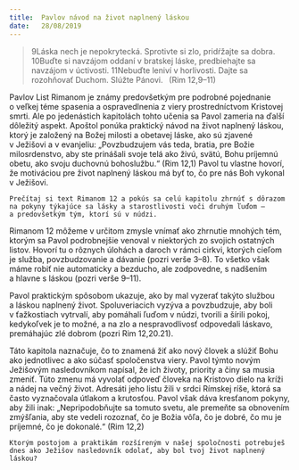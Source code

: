 ```yaml
---
title:  Pavlov návod na život naplnený láskou
date:   28/08/2019
---
```


> <p></p>
> 9Láska nech je nepokrytecká. Sprotivte si zlo, pridŕžajte sa dobra. 10Buďte si navzájom oddaní v bratskej láske, predbiehajte sa navzájom v úctivosti. 11Nebuďte leniví v horlivosti. Dajte sa rozohňovať Duchom. Slúžte Pánovi.  (Rim 12,9–11)

Pavlov List Rimanom je známy predovšetkým pre podrobné pojednanie o veľkej téme spasenia a ospravedlnenia z viery prostredníctvom Kristovej smrti. Ale po jedenástich kapitolách tohto učenia sa Pavol zameria na ďalší dôležitý aspekt. Apoštol ponúka praktický návod na život naplnený láskou, ktorý je založený na Božej milosti a obetavej láske, ako sú zjavené v Ježišovi a v evanjeliu: „Povzbudzujem vás teda, bratia, pre Božie milosrdenstvo, aby ste prinášali svoje telá ako živú, svätú, Bohu príjemnú obetu, ako svoju duchovnú bohoslužbu.“ (Rim 12,1) Pavol tu vlastne hovorí, že motiváciou pre život naplnený láskou má byť to, čo pre nás Boh vykonal v Ježišovi.

`Prečítaj si text Rimanom 12 a pokús sa celú kapitolu zhrnúť s dôrazom na pokyny týkajúce sa lásky a starostlivosti voči druhým ľuďom – a predovšetkým tým, ktorí sú v núdzi.`

Rimanom 12 môžeme v určitom zmysle vnímať ako zhrnutie mnohých tém, ktorým sa Pavol podrobnejšie venoval v niektorých zo svojich ostatných listov. Hovorí tu o rôznych úlohách a daroch v rámci cirkvi, ktorých cieľom je služba, povzbudzovanie a dávanie (pozri verše 3–8). To všetko však máme robiť nie automaticky a bezducho, ale zodpovedne, s nadšením a hlavne s láskou (pozri verše 9–11).

Pavol praktickým spôsobom ukazuje, ako by mal vyzerať takýto službou a láskou naplnený život. Spoluveriacich vyzýva a povzbudzuje, aby boli v ťažkostiach vytrvalí, aby pomáhali ľuďom v núdzi, tvorili a šírili pokoj, kedykoľvek je to možné, a na zlo a nespravodlivosť odpovedali láskavo, premáhajúc zlé dobrom (pozri Rim 12,20.21).

Táto kapitola naznačuje, čo to znamená žiť ako nový človek a slúžiť Bohu ako jednotlivec a ako súčasť spoločenstva viery. Pavol týmto novým Ježišovým nasledovníkom napísal, že ich životy, priority a činy sa musia zmeniť. Túto zmenu má vyvolať odpoveď človeka na Kristovo dielo na kríži a nádej na večný život. Adresáti jeho listu žili v srdci Rímskej ríše, ktorá sa často vyznačovala útlakom a krutosťou. Pavol však dáva kresťanom pokyny, aby žili inak: „Nepripodobňujte sa tomuto svetu, ale premeňte sa obnovením zmýšľania, aby ste vedeli rozoznať, čo je Božia vôľa, čo je dobré, čo mu je príjemné, čo je dokonalé.“ (Rim 12,2)

`Ktorým postojom a praktikám rozšíreným v našej spoločnosti potrebuješ dnes ako Ježišov nasledovník odolať, aby bol tvoj život naplnený láskou?`